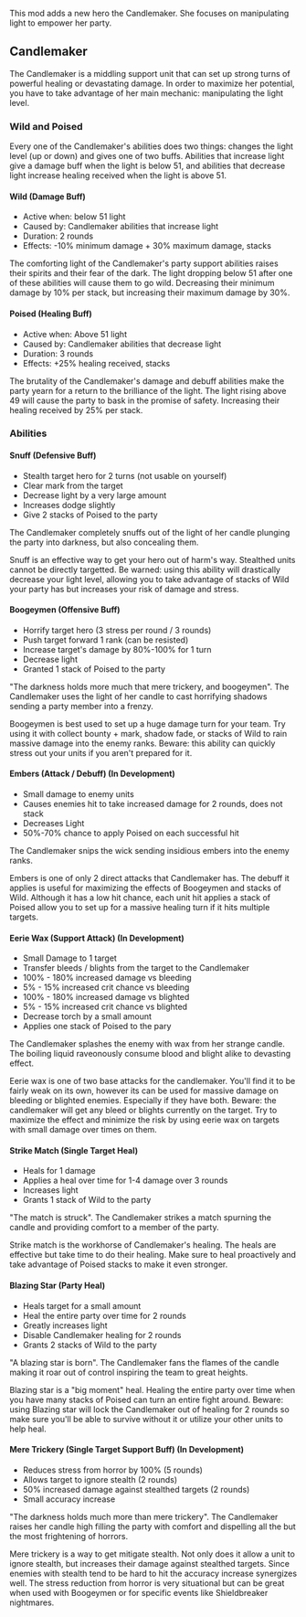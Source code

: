 This mod adds a new hero the Candlemaker. She focuses on manipulating light to empower her party.

## Candlemaker

The Candlemaker is a middling support unit that can set up strong turns of powerful healing or devastating damage. In order to maximize her potential, you have to take advantage of her main mechanic: manipulating the light level.

### Wild and Poised

Every one of the Candlemaker's abilities does two things: changes the light level (up or down) and gives one of two buffs. Abilities that increase light give a damage buff when the light is below 51, and abilities that decrease light increase healing received when the light is above 51.

#### Wild (Damage Buff)

- Active when: below 51 light
- Caused by: Candlemaker abilities that increase light
- Duration: 2 rounds
- Effects: -10% minimum damage + 30% maximum damage, stacks

The comforting light of the Candlemaker's party support abilities raises their spirits and their fear of the dark. The light dropping below 51 after one of these abilities will cause them to go wild. Decreasing their minimum damage by 10% per stack, but increasing their maximum damage by 30%.

#### Poised (Healing Buff)

- Active when: Above 51 light
- Caused by: Candlemaker abilities that decrease light
- Duration: 3 rounds
- Effects: +25% healing received, stacks

The brutality of the Candlemaker's damage and debuff abilities make the party yearn for a return to the brilliance of the light. The light rising above 49 will cause the party to bask in the promise of safety. Increasing their healing received by 25% per stack.

### Abilities

#### Snuff (Defensive Buff)

- Stealth target hero for 2 turns (not usable on yourself)
- Clear mark from the target
- Decrease light by a very large amount
- Increases dodge slightly
- Give 2 stacks of Poised to the party

The Candlemaker completely snuffs out of the light of her candle plunging the party into darkness, but also concealing them.

Snuff is an effective way to get your hero out of harm's way. Stealthed units cannot be directly targetted. Be warned: using this ability will drastically decrease your light level, allowing you to take advantage of stacks of Wild your party has but increases your risk of damage and stress.

#### Boogeymen (Offensive Buff)

- Horrify target hero (3 stress per round / 3 rounds)
- Push target forward 1 rank (can be resisted)
- Increase target's damage by 80%-100% for 1 turn
- Decrease light
- Granted 1 stack of Poised to the party

"The darkness holds more much that mere trickery, and boogeymen". The Candlemaker uses the light of her candle to cast horrifying shadows sending a party member into a frenzy.

Boogeymen is best used to set up a huge damage turn for your team. Try using it with collect bounty + mark, shadow fade, or stacks of Wild to rain massive damage into the enemy ranks. Beware: this ability can quickly stress out your units if you aren't prepared for it.

#### Embers (Attack / Debuff) (In Development)

- Small damage to enemy units
- Causes enemies hit to take increased damage for 2 rounds, does not stack
- Decreases Light
- 50%-70% chance to apply Poised on each successful hit

The Candlemaker snips the wick sending insidious embers into the enemy ranks.

Embers is one of only 2 direct attacks that Candlemaker has. The debuff it applies is useful for maximizing the effects of Boogeymen and stacks of Wild. Although it has a low hit chance, each unit hit applies a stack of Poised allow you to set up for a massive healing turn if it hits multiple targets.

#### Eerie Wax (Support Attack) (In Development)

- Small Damage to 1 target
- Transfer bleeds / blights from the target to the Candlemaker
- 100% - 180% increased damage vs bleeding
- 5% - 15% increased crit chance vs bleeding
- 100% - 180% increased damage vs blighted
- 5% - 15% increased crit chance vs blighted
- Decrease torch by a small amount
- Applies one stack of Poised to the pary

The Candlemaker splashes the enemy with wax from her strange candle. The boiling liquid raveonously consume blood and blight alike to devasting effect.

Eerie wax is one of two base attacks for the candlemaker. You'll find it to be fairly weak on its own, however its can be used for massive damage on bleeding or blighted enemies. Especially if they have both. Beware: the candlemaker will get any bleed or blights currently on the target. Try to maximize the effect and minimize the risk by using eerie wax on targets with small damage over times on them.

#### Strike Match (Single Target Heal)

- Heals for 1 damage
- Applies a heal over time for 1-4 damage over 3 rounds
- Increases light
- Grants 1 stack of Wild to the party

"The match is struck". The Candlemaker strikes a match spurning the candle and providing comfort to a member of the party.

Strike match is the workhorse of Candlemaker's healing. The heals are effective but take time to do their healing. Make sure to heal proactively and take advantage of Poised stacks to make it even stronger.

#### Blazing Star (Party Heal)

- Heals target for a small amount
- Heal the entire party over time for 2 rounds
- Greatly increases light
- Disable Candlemaker healing for 2 rounds
- Grants 2 stacks of Wild to the party

"A blazing star is born". The Candlemaker fans the flames of the candle making it roar out of control inspiring the team to great heights.

Blazing star is a "big moment" heal. Healing the entire party over time when you have many stacks of Poised can turn an entire fight around. Beware: using Blazing star will lock the Candlemaker out of healing for 2 rounds so make sure you'll be able to survive without it or utilize your other units to help heal.

#### Mere Trickery (Single Target Support Buff) (In Development)

- Reduces stress from horror by 100% (5 rounds)
- Allows target to ignore stealth (2 rounds)
- 50% increased damage against stealthed targets (2 rounds)
- Small accuracy increase

"The darkness holds much more than mere trickery". The Candlemaker raises her candle high filling the party with comfort and dispelling all the but the most frightening of horrors.

Mere trickery is a way to get mitigate stealth. Not only does it allow a unit to ignore stealth, but increases their damage against stealthed targets. Since enemies with stealth tend to be hard to hit the accuracy increase synergizes well. The stress reduction from horror is very situational but can be great when used with Boogeymen or for specific events like Shieldbreaker nightmares.
